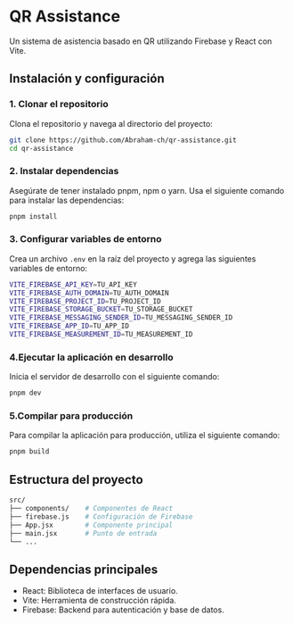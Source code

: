 # QR Assistance

Un sistema de asistencia basado en QR utilizando Firebase y React con Vite.

## Instalación y configuración

### 1. Clonar el repositorio
Clona el repositorio y navega al directorio del proyecto:
```bash
git clone https://github.com/Abraham-ch/qr-assistance.git
cd qr-assistance
```

### 2. Instalar dependencias
Asegúrate de tener instalado pnpm, npm o yarn. Usa el siguiente comando para instalar las dependencias:

```bash 
pnpm install
```

### 3. Configurar variables de entorno

Crea un archivo `.env` en la raíz del proyecto y agrega las siguientes variables de entorno:

 ```bash
VITE_FIREBASE_API_KEY=TU_API_KEY
VITE_FIREBASE_AUTH_DOMAIN=TU_AUTH_DOMAIN
VITE_FIREBASE_PROJECT_ID=TU_PROJECT_ID
VITE_FIREBASE_STORAGE_BUCKET=TU_STORAGE_BUCKET
VITE_FIREBASE_MESSAGING_SENDER_ID=TU_MESSAGING_SENDER_ID
VITE_FIREBASE_APP_ID=TU_APP_ID
VITE_FIREBASE_MEASUREMENT_ID=TU_MEASUREMENT_ID
```

### 4.Ejecutar la aplicación en desarrollo

Inicia el servidor de desarrollo con el siguiente comando:

```bash
pnpm dev
```

### 5.Compilar para producción

Para compilar la aplicación para producción, utiliza el siguiente comando:

```bash 
pnpm build
```

## Estructura del proyecto

```bash 
src/
├── components/    # Componentes de React
├── firebase.js    # Configuración de Firebase
├── App.jsx        # Componente principal
├── main.jsx       # Punto de entrada
└── ...
```

## Dependencias principales

- React: Biblioteca de interfaces de usuario.
- Vite: Herramienta de construcción rápida.
- Firebase: Backend para autenticación y base de datos.
